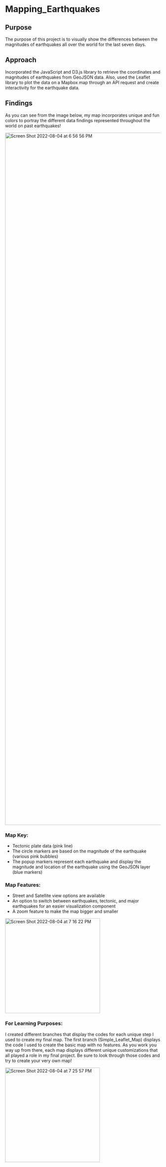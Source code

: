 # Mapping_Earthquakes

## Purpose
The purpose of this project is to visually show the differences between the magnitudes of earthquakes all over the world for the last seven days.

## Approach
Incorporated the JavaScript and D3.js library to retrieve the coordinates and magnitudes of earthquakes from GeoJSON data. Also, used the Leaflet library to plot the data on a Mapbox map through an API request and create interactivity for the earthquake data.

## Findings
As you can see from the image below, my map incorporates unique and fun colors to portray the different data findings represented throughout the world on past earthquakes! 

<img width="2240" alt="Screen Shot 2022-08-04 at 6 56 56 PM" src="https://user-images.githubusercontent.com/104043438/182981461-7729deda-751c-4bb4-9841-4e9d5b26eb49.png">


### Map Key:
- Tectonic plate data (pink line)
- The circle markers are based on the magnitude of the earthquake (various pink bubbles) 
- The popup markers represent each earthquake and display the magnitude and location of the earthquake using the GeoJSON layer (blue markers)

### Map Features: 
- Street and Satellite view options are available
- An option to switch between earthquakes, tectonic, and major earthquakes for an easier visualization component 
- A zoom feature to make the map bigger and smaller 

<img width="307" alt="Screen Shot 2022-08-04 at 7 16 22 PM" src="https://user-images.githubusercontent.com/104043438/182981504-3950883b-4690-4a6c-adce-2aac6b40c65e.png">

### For Learning Purposes:
I created different branches that display the codes for each unique step I used to create my final map. The first branch (Simple_Leaflet_Map) displays the code I used to create the basic map with no features. As you work you way up from there, each map displays different unique customizations that all played a role in my final project. Be sure to look through those codes and try to create your very own map! 

<img width="306" alt="Screen Shot 2022-08-04 at 7 25 57 PM" src="https://user-images.githubusercontent.com/104043438/182982006-df15038a-747f-4b80-a18d-cb7ac6fa3c5e.png">

